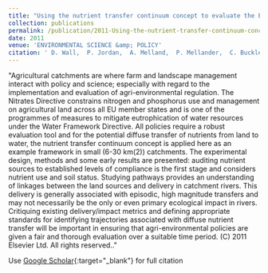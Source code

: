 ```yaml
---
title: "Using the nutrient transfer continuum concept to evaluate the European Union Nitrates Directive National Action Programme"
collection: publications
permalink: /publication/2011-Using-the-nutrient-transfer-continuum-concept-to-evaluate-the-European-Union-Nitrates-Directive-National-Action-Programme
date: 2011
venue: 'ENVIRONMENTAL SCIENCE &amp; POLICY'
citation: ' D. Wall,  P. Jordan,  A. Melland,  P. Mellander,  C. Buckley,  S. Reaney,  G. Shortie, &quot;Using the nutrient transfer continuum concept to evaluate the European Union Nitrates Directive National Action Programme.&quot; ENVIRONMENTAL SCIENCE &amp;amp; POLICY, {2011}.'
---
```

"Agricultural catchments are where farm and landscape management interact with policy and science; especially with regard to the implementation and evaluation of agri-environmental regulation. The Nitrates Directive constrains nitrogen and phosphorus use and management on agricultural land across all EU member states and is one of the programmes of measures to mitigate eutrophication of water resources under the Water Framework Directive. All policies require a robust evaluation tool and for the potential diffuse transfer of nutrients from land to water, the nutrient transfer continuum concept is applied here as an example framework in small (6-30 km(2)) catchments. The experimental design, methods and some early results are presented: auditing nutrient sources to established levels of compliance is the first stage and considers nutrient use and soil status. Studying pathways provides an understanding of linkages between the land sources and delivery in catchment rivers. This delivery is generally associated with episodic, high magnitude transfers and may not necessarily be the only or even primary ecological impact in rivers. Critiquing existing delivery/impact metrics and defining appropriate standards for identifying trajectories associated with diffuse nutrient transfer will be important in ensuring that agri-environmental policies are given a fair and thorough evaluation over a suitable time period. (C) 2011 Elsevier Ltd. All rights reserved.."

Use [Google Scholar](https://scholar.google.com/scholar?q=Using+the+nutrient+transfer+continuum+concept+to+evaluate+the+European+Union+Nitrates+Directive+National+Action+Programme){:target="_blank"} for full citation